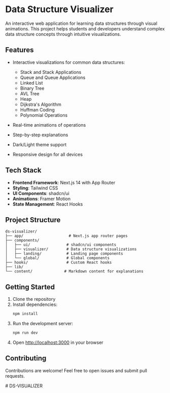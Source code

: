 # Data Structure Visualizer

An interactive web application for learning data structures through visual animations. This project helps students and developers understand complex data structure concepts through intuitive visualizations.

## Features

- Interactive visualizations for common data structures:
  - Stack and Stack Applications
  - Queue and Queue Applications
  - Linked List
  - Binary Tree
  - AVL Tree
  - Heap
  - Dijkstra's Algorithm
  - Huffman Coding
  - Polynomial Operations

- Real-time animations of operations
- Step-by-step explanations
- Dark/Light theme support
- Responsive design for all devices

## Tech Stack

- **Frontend Framework**: Next.js 14 with App Router
- **Styling**: Tailwind CSS
- **UI Components**: shadcn/ui
- **Animations**: Framer Motion
- **State Management**: React Hooks

## Project Structure

```
ds-visualizer/
├── app/                    # Next.js app router pages
├── components/            
│   ├── ui/                # shadcn/ui components
│   ├── visualizer/        # Data structure visualizations
│   ├── landing/           # Landing page components
│   └── global/            # Global components
├── hooks/                 # Custom React hooks
├── lib/                  
└── content/              # Markdown content for explanations
```

## Getting Started

1. Clone the repository
2. Install dependencies:
   ```bash
   npm install
   ```
3. Run the development server:
   ```bash
   npm run dev
   ```
4. Open [http://localhost:3000](http://localhost:3000) in your browser

## Contributing

Contributions are welcome! Feel free to open issues and submit pull requests.



#   D S - V I S U A L I Z E R  
 